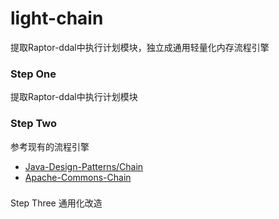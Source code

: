 # light-chain
提取Raptor-ddal中执行计划模块，独立成通用轻量化内存流程引擎

### Step One 
提取Raptor-ddal中执行计划模块

### Step Two  
参考现有的流程引擎
- [Java-Design-Patterns/Chain](https://github.com/iluwatar/java-design-patterns/tree/master/chain)
- [Apache-Commons-Chain](https://commons.apache.org/proper/commons-chain/index.html)

### 
Step Three 通用化改造

